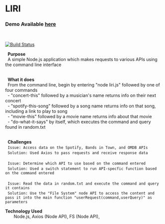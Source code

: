 # LIRI 
### Demo Available [here]
<br>

[![Build Status](https://travis-ci.org/joemccann/dillinger.svg?branch=master)](https://travis-ci.org/joemccann/dillinger)



&nbsp; **Purpose** </br>
&nbsp; A simple Node.js application which makes requests to various APIs using the command line interface   </br></br>

&nbsp; **What it does** </br>
&nbsp;  From the command line, begin by entering "node liri.js" followed by one of four commands </br>
&nbsp; - "concert-this" followed by a musician's name returns info on their next concert  </br>
&nbsp; - "spotify-this-song" followed by a song name returns info on that song, including a link to play to song  </br>
&nbsp; - "movie-this" followed by a movie name returns info about that movie  </br>
&nbsp; - "do-what-it-says" by itself, which executes the command and query found in random.txt  </br></br>

&nbsp; **Challenges**
</br>&nbsp; `` Issue: Access data on the Spotify, Bands in Town, and OMDB APIs ``
</br>&nbsp; `` Solution: Used Axios to pass requests and receive response data ``
</br>
</br>&nbsp; `` Issue: Determine which API to use based on the command entered  ``
</br>&nbsp; `` Solution: Used a switch statement to run API-specfic function based on the command entered  ``
</br>
</br>&nbsp; `` Issue: Read the data in random.txt and execute the command and query it contains ``
</br>&nbsp; `` Solution: Use the "File System" node API to access the content and pass it into the main function "userRequest(command,userQuery)" as parameters   ``
</br>

**Technology Used** </br>
&nbsp;&nbsp;&nbsp;&nbsp;&nbsp;&nbsp; Node.js, Axios (Node API), FS (Node API), </br>


[here]: <https://mprestonsparks.github.io/LIRI/>

